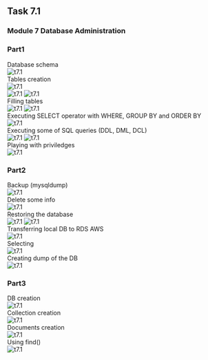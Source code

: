 ## Task 7.1

### Module 7 Database Administration

### Part1
Database schema  
![t7.1](./P1t730.png)  
Tables creation  
![t7.1](./P1t740.png)  
![t7.1](./P1t741.png)
![t7.1](./P1t742.png)    
Filling tables  
![t7.1](./P1t750.png)
![t7.1](./P1t751.png)  
Executing SELECT operator with WHERE, GROUP BY and ORDER BY  
![t7.1](./P1t760.png)  
Executing some of SQL queries (DDL, DML, DCL)  
![t7.1](./P1t770.png)
![t7.1](./P1t771.png)  
Playing with priviledges    
![t7.1](./P1t780.png)

### Part2
Backup (mysqldump)  
![t7.1](./P2t100.png)  
Delete some info  
![t7.1](./P2t110.png)  
Restoring the database  
![t7.1](./P2t120.png)
![t7.1](./P2t121.png)  
Transferring local DB to RDS AWS  
![t7.1](./P2t130.png)  
Selecting  
![t7.1](./P2t150.png)  
Creating dump of the DB  
![t7.1](./P2t160.png)  

### Part3
DB creation  
![t7.1](./P3t170.png)  
Collection creation  
![t7.1](./P3t180.png)  
Documents creation   
![t7.1](./P3t190.png)  
Using find()  
![t7.1](./P3t200.png)

